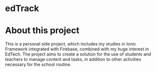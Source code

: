 # edTrack

# About this project
This is a personal side project, which includes my studies in Ionic Framework integrated with Firebase, combined with my huge interest in EdTech.
The project aims to create a solution for the use of students and teachers to manage content and tasks, in addition to other activities necessary for the school routine.
